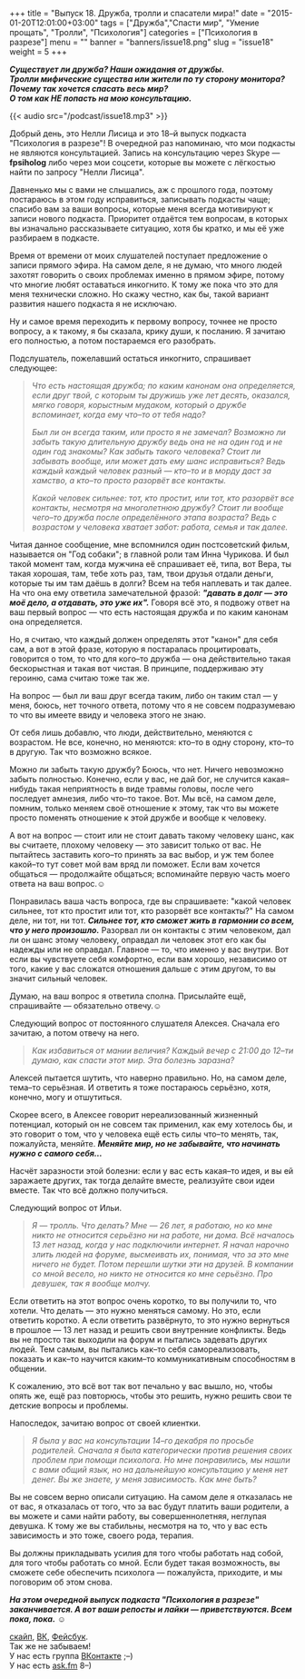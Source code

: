 +++
title = "Выпуск 18. Дружба, тролли и спасатели мира!"
date = "2015-01-20T12:01:00+03:00"
tags = ["Дружба","Спасти мир", "Умение прощать", "Тролли", "Психология"]
categories = ["Психология в разрезе"]
menu = ""
banner = "banners/issue18.png"
slug = "issue18"
weight = 5
+++

***Существует ли дружба? Наши ожидания от дружбы.***<br>
***Тролли мифические существа или жители по ту сторону монитора?***<br>
***Почему так хочется спасать весь мир?***<br>
***О том как НЕ попасть на мою консультацию.***<br>

{{< audio src="/podcast/issue18.mp3" >}}

Добрый день, это Нелли Лисица и это 18–й выпуск подкаста "Психология в разрезе"! В очередной раз напоминаю, что мои подкасты не являются консультацией. Запись на консультацию через Skype — **fpsiholog** либо через мои соцсети, которые вы можете с лёгкостью найти по запросу "Нелли Лисица". 

Давненько мы с вами не слышались, аж с прошлого года, поэтому постараюсь в этом году исправиться, записывать подкасты чаще; спасибо вам за ваши вопросы, которые меня всегда мотивируют к записи нового подкаста. Приоритет отдаётся тем вопросам, в которых вы изначально рассказываете ситуацию, хотя бы кратко, и мы её уже разбираем в подкасте. 

Время от времени от моих слушателей поступает предложение о записи прямого эфира. На самом деле, я не думаю, что много людей захотят говорить о своих проблемах именно в прямом эфире, потому что многие любят оставаться инкогнито. К тому же пока что это для меня технически сложно. Но скажу честно, как бы, такой вариант развития нашего подкаста я не исключаю. 

Ну и самое время переходить к первому вопросу, точнее не просто вопросу, а к такому, я бы сказала, крику души, к посланию. Я зачитаю его полностью, а потом постараемся его разобрать. 
<!--more-->

Подслушатель, пожелавший остаться инкогнито, спрашивает следующее:

>*Что есть настоящая дружба; по каким канонам она определяется, если друг твой, с которым ты дружишь уже лет десять, оказался, мягко говоря, корыстным мудаком, который о дружбе вспоминает, когда ему что–то от тебя надо?*
>
>*Был ли он всегда таким, или просто я не замечал? Возможно ли забыть такую длительную дружбу ведь она не на один год и не один год знакомы? Как забыть такого человека? Стоит ли забывать вообще, или может дать ему шанс исправиться? Ведь каждый каждый человек разный — кто–то и в морду даст за хамство, а кто–то просто разорвёт все контакты.*
>
>*Какой человек сильнее: тот, кто простит, или тот, кто разорвёт все контакты, несмотря на многолетнюю дружбу? Стоит ли вообще чего–то дружба после определённого этапа возраста? Ведь с возрастом у человека хватает забот: работа, семья и так далее.*

Читая данное сообщение, мне вспомнился один постсоветский фильм, называется он "Год собаки"; в главной роли там Инна Чурикова. И был такой момент там, когда мужчина её спрашивает её, типа, вот Вера, ты такая хорошая, там, тебе хоть раз, там, твои друзья отдали деньги, которые ты им там даёшь в долги? Всем на тебя наплевать и так далее. На что она ему ответила замечательной фразой: ***"давать в долг — это моё дело, а отдавать, это уже их".*** Говоря всё это, я подвожу ответ на ваш первый вопрос — что есть настоящая дружба и по каким канонам она определяется.

Но, я считаю, что каждый должен определять этот "канон" для себя сам, а вот в этой фразе, которую я постаралась процитировать, говорится о том, то что для кого–то дружба — она действительно такая бескорыстная и такая вот чистая. В принципе, поддерживаю эту героиню, сама считаю тоже так же.

На вопрос — был ли ваш друг всегда таким, либо он таким стал — у меня, боюсь, нет точного ответа, потому что я не совсем подразумеваю то что вы имеете ввиду и человека этого не знаю.

От себя лишь добавлю, что люди, действительно, меняются с возрастом. Не все, конечно, но меняются: кто–то в одну сторону, кто–то в другую. Так что возможно всякое. 

Можно ли забыть такую дружбу? Боюсь, что нет. Ничего невозможно забыть полностью. Конечно, если у вас, не дай бог, не случится какая–нибудь такая неприятность в виде травмы головы, после чего последует амнезия, либо что–то такое. Вот. Мы всё, на самом деле, помним, только меняем своё отношение к этому, так что вы можете просто поменять отношение к этой дружбе и вообще к человеку. 

А вот на вопрос — стоит или не стоит давать такому человеку шанс, как вы считаете, плохому человеку — это зависит только от вас. Не пытайтесь заставить кого–то принять за вас выбор, и уж тем более какой–то тут совет мой вам вряд ли поможет. Если вам хочется общаться — продолжайте общаться; вспоминайте первую часть моего ответа на ваш вопрос.☺

Понравилась ваша часть вопроса, где вы спрашиваете: "какой человек сильнее, тот кто простит или тот, кто разорвёт все контакты?" На самом деле, ни тот, ни тот. ***Сильнее тот, кто сможет жить в гармонии со всем, что у него произошло.*** Разорвал ли он контакты с этим человеком, дал ли он шанс этому человеку, оправдал ли человек этот его как бы надежды или не оправдал. Главное — то, что именно у вас внутри. Вот если вы чувствуете себя комфортно, если вам хорошо, независимо от того, какие у вас сложатся отношения дальше с этим другом, то вы значит сильный человек.

Думаю, на ваш вопрос я ответила сполна. Присылайте ещё, спрашивайте — обязательно отвечу.☺

Следующий вопрос от постоянного слушателя Алексея. Сначала его зачитаю, а потом отвечу на него.

>*Как избавиться от мании величия? Каждый вечер с 21:00 до 12–ти думаю, как спасти этот мир. Эта болезнь заразна?*

Алексей пытается шутить, что наверно правильно. Но, на самом деле, тема–то серьёзная. И ответить я тоже постараюсь серьёзно, хотя, конечно, могу и отшутиться.

Скорее всего, в Алексее говорит нереализованный жизненный потенциал, который он не совсем так применил, как ему хотелось бы, и это говорит о том, что у человека ещё есть силы что–то менять, так, пожалуйста, меняйте. ***Меняйте мир, но не забывайте, что начинать нужно с самого себя…***

Насчёт заразности этой болезни: если у вас есть какая–то идея, и вы ей заражаете других, так тогда делайте вместе, реализуйте свои идеи вместе. Так что всё должно получиться.

Следующий вопрос от Ильи.

>*Я — тролль. Что делать? Мне — 26 лет, я работаю, но ко мне никто не относится серьёзно ни на работе, ни дома. Всё началось 13 лет назад, когда у нас подключили интернет. Я начал нарочно злить людей на форуме, высмеивать их, понимая, что за это мне ничего не будет. Потом перешли шутки эти на друзей. В компании со мной весело, но никто не относится ко мне серьёзно. Про девушек, так я вообще молчу.*

Если ответить на этот вопрос очень коротко, то вы получили то, что хотели. Что делать — это нужно меняться самому. Но это, если ответить коротко. А если ответить развёрнуто, то это нужно вернуться в прошлое — 13 лет назад и решить свои внутренние конфликты. Ведь вы не просто так выходили на форум и пытались задевать других людей. Тем самым, вы пытались как–то себя самореализовать, показать и как–то научится каким–то коммуникативным способностям в общении.

К сожалению, это всё вот так вот печально у вас вышло, но, чтобы опять же, ещё раз повторюсь, чтобы это решить, нужно решить свои те детские вопросы и проблемы.

Напоследок, зачитаю вопрос от своей клиентки.

>*Я была у вас на консультации 14–го декабря по просьбе родителей. Сначала я была категорически против решения своих проблем при помощи психолога. Но мне понравились, мы нашли с вами общий язык, но на дальнейшую консультацию у меня нет денег. Вы же знаете, у меня зависимость. Как мне быть?*

Вы не совсем верно описали ситуацию. На самом деле я отказалась не от вас, я отказалась от того, что за вас будут платить ваши родители, а вы можете и сами найти работу, вы совершеннолетняя, неглупая девушка. К тому же вы стабильны, несмотря на то, что у вас есть зависимость и это тоже, своего рода, терапия. 

Вы должны прикладывать усилия для того чтобы работать над собой, для того чтобы работать со мной. Если будет такая возможность, вы сможете себе обеспечить психолога — пожалуйста, приходите, и мы поговорим об этом снова.

***На этом очередной выпуск подкаста "Психология в разрезе" заканчивается. А вот ваши репосты и лайки — приветствуются. Всем пока, пока.*** ☺


<a href="skype:fpsiholog?userinfo">скайп</a>, <a href="https://vk.com/sunnybunnyf">ВК</a>, <a href="https://www.facebook.com/SunnyBunnyF">Фейсбук</a>.<br>
Так же не забываем!<br>
У нас есть группа <a href="https://vk.com/fpsiholog">ВКонтакте</a> ;–)<br>
У нас есть <a href="http://ask.fm/fpsiholog">ask.fm</a> 8–)